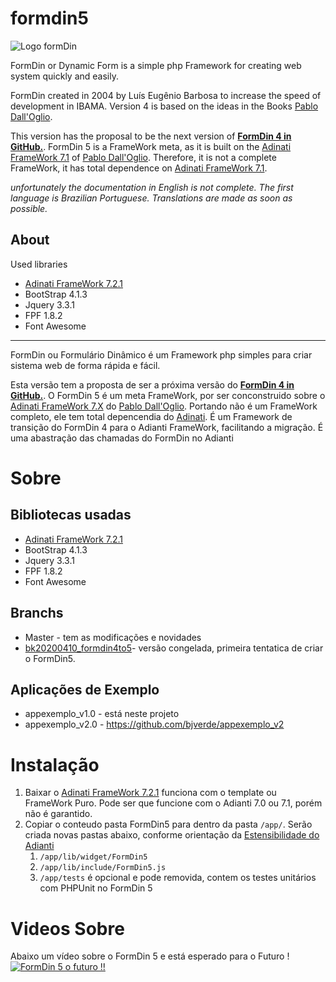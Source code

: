 # formdin5

![Logo formDin](https://raw.githubusercontent.com/bjverde/formDin/master/base/imagens/formdin_logo.png)

FormDin or Dynamic Form is a simple php Framework for creating web system quickly and easily.

FormDin created in 2004 by Luís Eugênio Barbosa to increase the speed of development in IBAMA. Version 4 is based on the ideas in the Books [Pablo Dall'Oglio](http://www.dalloglio.net/c5?livros).

This version has the proposal to be the next version of **[FormDin 4 in GitHub.](https://github.com/bjverde/formDin)**. FormDin 5 is a FrameWork meta, as it is built on the [Adinati FrameWork 7.1](https://www.adianti.com.br/) of [Pablo Dall'Oglio](http://www.dalloglio.net/ ). Therefore, it is not a complete FrameWork, it has total dependence on [Adinati FrameWork 7.1](https://www.adianti.com.br/).

*unfortunately the documentation in English is not complete. The first language is Brazilian Portuguese. Translations are made as soon as possible.*


## About

Used libraries

* [Adinati FrameWork 7.2.1](https://www.adianti.com.br/)
* BootStrap 4.1.3
* Jquery 3.3.1
* FPF 1.8.2
* Font Awesome

---

FormDin ou Formulário Dinâmico é um Framework php simples para criar sistema web de forma rápida e fácil.

Esta versão tem a proposta de ser a próxima versão do **[FormDin 4 in GitHub.](https://github.com/bjverde/formDin)**. O FormDin 5 é um meta FrameWork, por ser conconstruido sobre o [Adinati FrameWork 7.X](https://www.adianti.com.br/) do [Pablo Dall'Oglio](http://www.dalloglio.net/). Portando não é um FrameWork completo, ele tem total depencendia do [Adinati](https://www.adianti.com.br/). É um Framework de transição do FormDin 4 para o Adianti FrameWork, facilitando a migração. É uma abastração das chamadas do FormDin no Adianti

# Sobre

## Bibliotecas usadas
* [Adinati FrameWork 7.2.1](https://www.adianti.com.br/)
* BootStrap 4.1.3
* Jquery 3.3.1
* FPF 1.8.2
* Font Awesome

## Branchs
* Master - tem as modificações e novidades
* [bk20200410_formdin4to5](https://github.com/bjverde/formDin5/tree/bk20200410_formdin4to5)- versão congelada, primeira tentatica de criar o FormDin5.

## Aplicações de Exemplo
* appexemplo_v1.0 - está neste projeto
* appexemplo_v2.0 - https://github.com/bjverde/appexemplo_v2

# Instalação
1. Baixar o [Adinati FrameWork 7.2.1](https://www.adianti.com.br/) funciona com o template ou FrameWork Puro. Pode ser que funcione com o Adianti 7.0 ou 7.1, porém não é garantido.
1. Copiar o conteudo pasta FormDin5 para dentro da pasta `/app/`. Serão criada novas pastas abaixo, conforme orientação da [Estensibilidade do Adianti](https://www.adianti.com.br/framework-extensibility)
    1. `/app/lib/widget/FormDin5`
    1. `/app/lib/include/FormDin5.js` 
    1. `/app/tests` é opcional e pode removida, contem os testes unitários com PHPUnit no FormDin 5

    
# Videos Sobre
Abaixo um vídeo sobre o FormDin 5 e está esperado para o Futuro !
[![FormDin 5 o futuro !!](http://img.youtube.com/vi/Sf8mQn1-CQc/0.jpg)](http://www.youtube.com/watch?v=Sf8mQn1-CQc "FormDin 5 o futuro !!")
